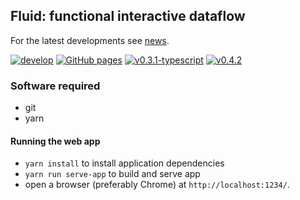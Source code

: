 ## Fluid: functional interactive dataflow

For the latest developments see [news](news.md).

[![develop](https://github.com/explorable-viz/fluid/actions/workflows/develop.yml/badge.svg)](https://github.com/explorable-viz/fluid/actions/workflows/develop.yml)
[![GitHub pages](https://github.com/explorable-viz/fluid/actions/workflows/pages/pages-build-deployment/badge.svg)](https://github.com/explorable-viz/fluid/actions/workflows/pages/pages-build-deployment)
[![v0.3.1-typescript](https://github.com/explorable-viz/fluid/actions/workflows/v0.3.1-typescript.yml/badge.svg)](https://github.com/explorable-viz/fluid/actions/workflows/v0.3.1-typescript.yml)
[![v0.4.2](https://github.com/explorable-viz/fluid/actions/workflows/v0.4.2.yml/badge.svg)](https://github.com/explorable-viz/fluid/actions/workflows/v0.4.2.yml)

### Software required

- git
- yarn

#### Running the web app

- `yarn install` to install application dependencies
- `yarn run serve-app` to build and serve app
- open a browser (preferably Chrome) at `http://localhost:1234/`.
